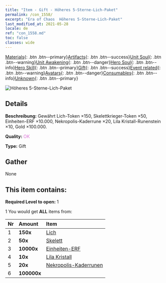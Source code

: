 ```yaml
---
title: "Item - Gift - Höheres 5-Sterne-Lich-Paket"
permalink: /con_1558/
excerpt: "Era of Chaos  Höheres 5-Sterne-Lich-Paket"
last_modified_at: 2021-05-28
locale: de
ref: "con_1558.md"
toc: false
classes: wide
---
```

 [Materials](/ItemsDE/){: .btn .btn--primary}[Artifacts](/ItemsDE/Artifacts/){: .btn .btn--success}[Unit Soul](/ItemsDE/UnitSoul/){: .btn .btn--warning}[Unit Awakening](/ItemsDE/UnitAwakening/){: .btn .btn--danger}[Hero Soul](/ItemsDE/HeroSoul/){: .btn .btn--info}[Hero Skill](/ItemsDE/HeroSkill/){: .btn .btn--primary}[Gift](/ItemsDE/Gift/){: .btn .btn--success}[Event related](/ItemsDE/Events/){: .btn .btn--warning}[Avatars](/ItemsDE/Avatars/){: .btn .btn--danger}[Consumables](/ItemsDE/Consumables/){: .btn .btn--info}[Unknown](/ItemsDE/Unknown/){: .btn .btn--primary}

 ![Höheres 5-Sterne-Lich-Paket](/images/t/i_907167.png)

## Details
 **Beschreibung:** Gewährt Lich-Token ×150, Skelettkrieger-Token ×50, Einheiten-ERF ×10.000, Nekropolis-Kaderrune ×20, Lila Kristall-Runenstein ×10, Gold ×100.000.

 **Quality:** <span style="color: #DA70D6">OK</span>

 **Type:** Gift

## Gather

  None

## This item contains:

 **Required Level to open:** 1

 1 You would get **ALL** items  from:

  | Nr | Amount |     Item    |
  |:---|:-------|:------------|
  | 1 |  **150x** | [Lich](/ItemsDE/unt_212/) |  | 
  | 2 |  **50x** | [Skelett](/ItemsDE/unt_208/) |  | 
  | 3 |  **10000x** | [Einheiten-ERF](/ItemsDE/con_902/) |  | 
  | 4 |  **10x** | [Lila Kristall](/ItemsDE/con_720/) |  | 
  | 5 |  **20x** | [Nekropolis-Kaderrunen](/ItemsDE/con_755/) |  | 
  | 6 |  **100000x** | <i class="fas fa-coins"/> |  | 
